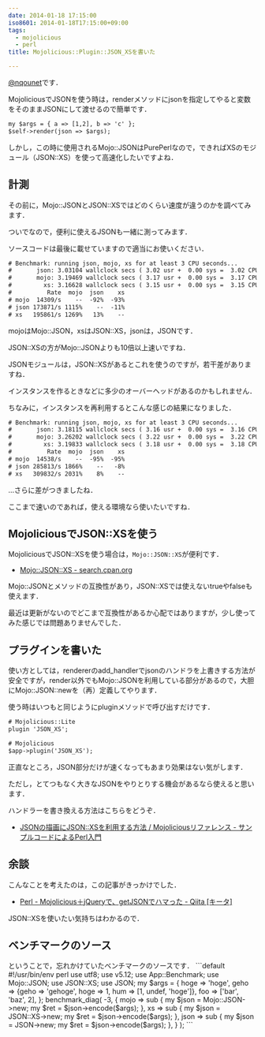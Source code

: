 ```yaml
---
date: 2014-01-18 17:15:00
iso8601: 2014-01-18T17:15:00+09:00
tags:
  - mojolicious
  - perl
title: Mojolicious::Plugin::JSON_XSを書いた

---
```


<a href="https://twitter.com/nqounet">@nqounet</a>です．

MojoliciousでJSONを使う時は，renderメソッドにjsonを指定してやると変数をそのままJSONにして渡せるので簡単です．
```default
my $args = { a => [1,2], b => 'c' };
$self->render(json => $args);
```
しかし，この時に使用されるMojo::JSONはPurePerlなので，できればXSのモジュール（JSON::XS）を使って高速化したいですよね．

<h2>計測</h2>
その前に，Mojo::JSONとJSON::XSではどのくらい速度が違うのかを調べてみます．

ついでなので，便利に使えるJSONも一緒に測ってみます．

ソースコードは最後に載せていますので適当にお使いください．
```default
# Benchmark: running json, mojo, xs for at least 3 CPU seconds...
#       json: 3.03104 wallclock secs ( 3.02 usr +  0.00 sys =  3.02 CPU) @ 173870.86/s (n=525090)
#       mojo: 3.19469 wallclock secs ( 3.17 usr +  0.00 sys =  3.17 CPU) @ 14308.83/s (n=45359)
#         xs: 3.16628 wallclock secs ( 3.15 usr +  0.00 sys =  3.15 CPU) @ 195861.27/s (n=616963)
#          Rate  mojo  json    xs
# mojo  14309/s    --  -92%  -93%
# json 173871/s 1115%    --  -11%
# xs   195861/s 1269%   13%    --
```
mojoはMojo::JSON，xsはJSON::XS，jsonは，JSONです．

JSON::XSの方がMojo::JSONよりも10倍以上速いですね．

JSONモジュールは，JSON::XSがあるとこれを使うのですが，若干差がありますね．

インスタンスを作るときなどに多少のオーバーヘッドがあるのかもしれません．

ちなみに，インスタンスを再利用するとこんな感じの結果になりました．
```default
# Benchmark: running json, mojo, xs for at least 3 CPU seconds...
#       json: 3.18115 wallclock secs ( 3.16 usr +  0.00 sys =  3.16 CPU) @ 285812.66/s (n=903168)
#       mojo: 3.26202 wallclock secs ( 3.22 usr +  0.00 sys =  3.22 CPU) @ 14538.20/s (n=46813)
#         xs: 3.19833 wallclock secs ( 3.18 usr +  0.00 sys =  3.18 CPU) @ 309832.39/s (n=985267)
#          Rate  mojo  json    xs
# mojo  14538/s    --  -95%  -95%
# json 285813/s 1866%    --   -8%
# xs   309832/s 2031%    8%    --
```
…さらに差がつきましたね．

ここまで速いのであれば，使える環境なら使いたいですね．
<h2>MojoliciousでJSON::XSを使う</h2>
MojoliciousでJSON::XSを使う場合は，<code>Mojo::JSON::XS</code>が便利です．
<ul>
	<li><a href="http://search.cpan.org/dist/Mojo-JSON-Any/lib/Mojo/JSON/XS.pm">Mojo::JSON::XS - search.cpan.org</a></li>
</ul>
Mojo::JSONとメソッドの互換性があり，JSON::XSでは使えないtrueやfalseも使えます．

最近は更新がないのでどこまで互換性があるか心配ではありますが，少し使ってみた感じでは問題ありませんでした．
<h2>プラグインを書いた</h2>
使い方としては，rendererのadd_handlerでjsonのハンドラを上書きする方法が安全ですが，render以外でもMojo::JSONを利用している部分があるので，大胆にMojo::JSON::newを（再）定義してやります．

使う時はいつもと同じようにpluginメソッドで呼び出すだけです．
```default
# Mojolicious::Lite
plugin 'JSON_XS';

# Mojolicious
$app->plugin('JSON_XS');
```
正直なところ，JSON部分だけが速くなってもあまり効果はない気がします．

ただし，とてつもなく大きなJSONをやりとりする機会があるなら使えると思います．

ハンドラーを書き換える方法はこちらをどうぞ．
<ul>
	<li><a href="http://d.hatena.ne.jp/perlcodesample/20121205/1354863719">JSONの描画にJSON::XSを利用する方法 / Mojoliciousリファレンス - サンプルコードによるPerl入門</a></li>
</ul>
<h2>余談</h2>
こんなことを考えたのは，この記事がきっかけでした．
<ul>
	<li><a href="https://qiita.com/otaka/items/d1ea0321fef039f01691">Perl - Mojolicious＋jQueryで、getJSONでハマった - Qiita [キータ]</a></li>
</ul>
JSON::XSを使いたい気持ちはわかるので．
<h2>ベンチマークのソース</h2>
ということで，忘れかけていたベンチマークのソースです．
```default
#!/usr/bin/env perl
use utf8;
use v5.12;
use App::Benchmark;
use Mojo::JSON;
use JSON::XS;
use JSON;
my $args = {
  hoge => 'hoge',
  geho => {geho => 'gehoge', hoge => 1, hum => [1, undef, 'hoge']},
  foo => ['bar', 'baz', 2],
};
benchmark_diag(
  -3,
  {
    mojo =>
      sub { my $json = Mojo::JSON->new; my $ret = $json->encode($args); },
    xs   => sub { my $json = JSON::XS->new; my $ret = $json->encode($args); },
    json => sub { my $json = JSON->new;     my $ret = $json->encode($args); },
  }
);
```    	
